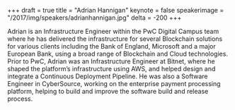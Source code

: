 +++
draft = true
title = "Adrian Hannigan"
keynote = false
speakerimage = "/2017/img/speakers/adrianhannigan.jpg"
delta = -200
+++

Adrian is an Infrastructure Engineer within the PwC Digital Campus team where he has delivered the infrastructure for several Blockchain solutions for various clients including the Bank of England, Microsoft and a major European Bank, using a broad range of Blockchain and Cloud technologies. Prior to PwC, Adrian was an Infrastructure Engineer at Bitnet, where he shaped the platform’s infrastructure using AWS, and helped design and integrate a Continuous Deployment Pipeline. He was also a Software Engineer in CyberSource, working on the enterprise payment processing platform, helping to build and improve the software build and release process.